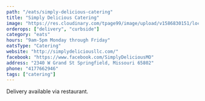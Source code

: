 ```yaml
---
path: "/eats/simply-delicious-catering"
title: "Simply Delicious Catering"
image: "https://res.cloudinary.com/tpage99/image/upload/v1586830151/local417eats/local417eatslogo.png"
orderops: ["delivery", "curbside"]
category: "eats"
hours: "9am-5pm Monday through Friday"
eatsType: "Catering"
website: "http://simplydeliciousllc.com/"
facebook: "https://www.facebook.com/SimplyDeliciousMO"
address: "2340 W Grand St Springfield, Missouri 65802"
phone: "4177662946"
tags: ["catering"]
---
```


Delivery available via restaurant.